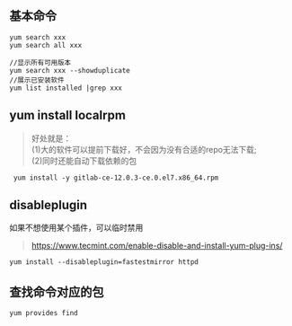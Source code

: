## 基本命令
```
yum search xxx
yum search all xxx

//显示所有可用版本
yum search xxx --showduplicate
//展示已安装软件
yum list installed |grep xxx
```


## yum install localrpm

> 好处就是：  
(1)大的软件可以提前下载好，不会因为没有合适的repo无法下载;   
(2)同时还能自动下载依赖的包  
```console
 yum install -y gitlab-ce-12.0.3-ce.0.el7.x86_64.rpm
```


## disableplugin
如果不想使用某个插件，可以临时禁用

> https://www.tecmint.com/enable-disable-and-install-yum-plug-ins/
```
yum install --disableplugin=fastestmirror httpd
```

## 查找命令对应的包
```
yum provides find
```
